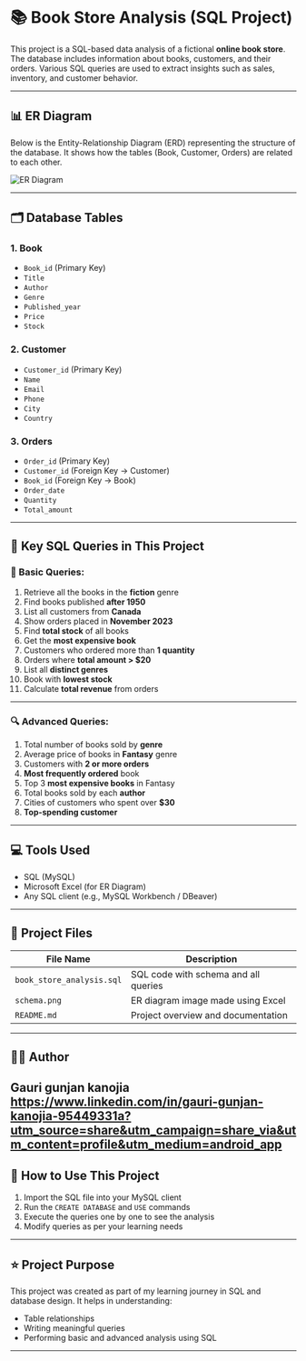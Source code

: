# 📚 Book Store Analysis (SQL Project)

This project is a SQL-based data analysis of a fictional **online book store**. The database includes information about books, customers, and their orders. Various SQL queries are used to extract insights such as sales, inventory, and customer behavior.

---

## 📊 ER Diagram

Below is the Entity-Relationship Diagram (ERD) representing the structure of the database. It shows how the tables (Book, Customer, Orders) are related to each other.

![ER Diagram](schema.png)

---

## 🗂️ Database Tables

### 1. **Book**
- `Book_id` (Primary Key)
- `Title`
- `Author`
- `Genre`
- `Published_year`
- `Price`
- `Stock`

### 2. **Customer**
- `Customer_id` (Primary Key)
- `Name`
- `Email`
- `Phone`
- `City`
- `Country`

### 3. **Orders**
- `Order_id` (Primary Key)
- `Customer_id` (Foreign Key → Customer)
- `Book_id` (Foreign Key → Book)
- `Order_date`
- `Quantity`
- `Total_amount`

---

## 🧾 Key SQL Queries in This Project

### 📌 Basic Queries:
1. Retrieve all the books in the **fiction** genre  
2. Find books published **after 1950**  
3. List all customers from **Canada**  
4. Show orders placed in **November 2023**  
5. Find **total stock** of all books  
6. Get the **most expensive book**  
7. Customers who ordered more than **1 quantity**  
8. Orders where **total amount > $20**  
9. List all **distinct genres**  
10. Book with **lowest stock**  
11. Calculate **total revenue** from orders  

---

### 🔍 Advanced Queries:
1. Total number of books sold by **genre**
2. Average price of books in **Fantasy** genre
3. Customers with **2 or more orders**
4. **Most frequently ordered** book
5. Top 3 **most expensive books** in Fantasy
6. Total books sold by each **author**
7. Cities of customers who spent over **$30**
8. **Top-spending customer**

---

## 💻 Tools Used

- SQL (MySQL)
- Microsoft Excel (for ER Diagram)
- Any SQL client (e.g., MySQL Workbench / DBeaver)

---

## 📁 Project Files

| File Name                  | Description                             |
|---------------------------|-----------------------------------------|
| `book_store_analysis.sql` | SQL code with schema and all queries    |
| `schema.png`              | ER diagram image made using Excel       |
| `README.md`               | Project overview and documentation      |

---

## 👩‍💻 Author

**Gauri gunjan kanojia**  
https://www.linkedin.com/in/gauri-gunjan-kanojia-95449331a?utm_source=share&utm_campaign=share_via&utm_content=profile&utm_medium=android_app
---

## 📌 How to Use This Project

1. Import the SQL file into your MySQL client  
2. Run the `CREATE DATABASE` and `USE` commands  
3. Execute the queries one by one to see the analysis  
4. Modify queries as per your learning needs

---

## ⭐ Project Purpose

This project was created as part of my learning journey in SQL and database design. It helps in understanding:

- Table relationships
- Writing meaningful queries
- Performing basic and advanced analysis using SQL

---

